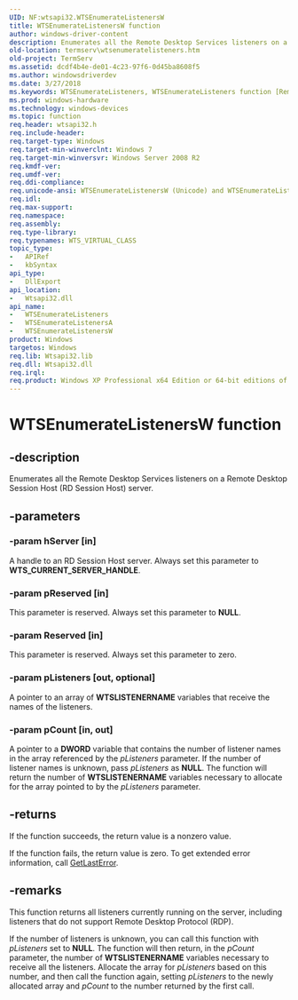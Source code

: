 ```yaml
---
UID: NF:wtsapi32.WTSEnumerateListenersW
title: WTSEnumerateListenersW function
author: windows-driver-content
description: Enumerates all the Remote Desktop Services listeners on a Remote Desktop Session Host (RD Session Host) server.
old-location: termserv\wtsenumeratelisteners.htm
old-project: TermServ
ms.assetid: dcdf4b4e-de01-4c23-97f6-0d45ba8608f5
ms.author: windowsdriverdev
ms.date: 3/27/2018
ms.keywords: WTSEnumerateListeners, WTSEnumerateListeners function [Remote Desktop Services], WTSEnumerateListenersA, WTSEnumerateListenersW, termserv.wtsenumeratelisteners, wtsapi32/WTSEnumerateListeners, wtsapi32/WTSEnumerateListenersA, wtsapi32/WTSEnumerateListenersW
ms.prod: windows-hardware
ms.technology: windows-devices
ms.topic: function
req.header: wtsapi32.h
req.include-header: 
req.target-type: Windows
req.target-min-winverclnt: Windows 7
req.target-min-winversvr: Windows Server 2008 R2
req.kmdf-ver: 
req.umdf-ver: 
req.ddi-compliance: 
req.unicode-ansi: WTSEnumerateListenersW (Unicode) and WTSEnumerateListenersA (ANSI)
req.idl: 
req.max-support: 
req.namespace: 
req.assembly: 
req.type-library: 
req.typenames: WTS_VIRTUAL_CLASS
topic_type:
-	APIRef
-	kbSyntax
api_type:
-	DllExport
api_location:
-	Wtsapi32.dll
api_name:
-	WTSEnumerateListeners
-	WTSEnumerateListenersA
-	WTSEnumerateListenersW
product: Windows
targetos: Windows
req.lib: Wtsapi32.lib
req.dll: Wtsapi32.dll
req.irql: 
req.product: Windows XP Professional x64 Edition or 64-bit editions of     Windows Server 2003
---
```


# WTSEnumerateListenersW function


## -description


Enumerates all the Remote Desktop Services listeners on a Remote Desktop Session Host (RD Session Host) server.


## -parameters




### -param hServer [in]

A handle to an RD Session Host server. Always set this  parameter to 
      <b>WTS_CURRENT_SERVER_HANDLE</b>.


### -param pReserved [in]

This parameter is reserved. Always set this parameter to <b>NULL</b>.


### -param Reserved [in]

This parameter is reserved. Always set this parameter to zero.


### -param pListeners [out, optional]

A pointer to an array of <b>WTSLISTENERNAME</b> variables that receive the names of 
      the listeners.


### -param pCount [in, out]

A pointer to a <b>DWORD</b> variable that contains the number of listener names in 
      the array referenced by the <i>pListeners</i> parameter. If the number of listener names is 
      unknown, pass <i>pListeners</i> as <b>NULL</b>. The function will return 
      the number of  <b>WTSLISTENERNAME</b> variables necessary to allocate for the array 
      pointed to by the <i>pListeners</i> parameter.


## -returns



If the function succeeds, the return value is a nonzero value.

If the function fails, the return value is zero. To get extended error information, call 
       <a href="https://msdn.microsoft.com/d852e148-985c-416f-a5a7-27b6914b45d4">GetLastError</a>.




## -remarks



This function  returns all listeners currently running on the server, including listeners that do not support 
    Remote Desktop Protocol (RDP).

If the number of listeners is unknown, you can call this function with <i>pListeners</i> 
    set to <b>NULL</b>. The function will then return, in the <i>pCount</i> 
    parameter, the number of <b>WTSLISTENERNAME</b> variables necessary to receive all the 
    listeners. Allocate the array for <i>pListeners</i> based on this number, and then call the 
    function again, setting <i>pListeners</i> to the newly allocated array and 
    <i>pCount</i> to the number returned by the first call.



